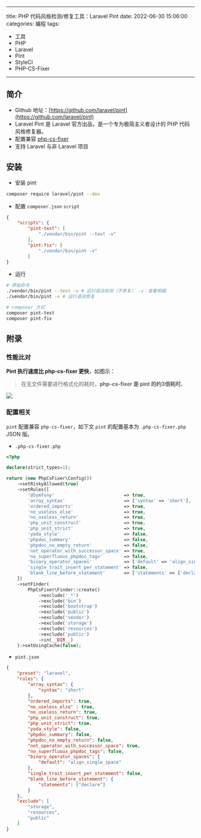----
title: PHP 代码风格检测/修复工具：Laravel Pint
date: 2022-06-30 15:06:00
categories: 编程
tags:
- 工具
- PHP
- Laravel
- Pint
- StyleCI
- PHP-CS-Fixer
----

## 简介

- Github 地址：[https://github.com/laravel/pint](https://github.com/laravel/pint)
- Laravel Pint  是 Laravel 官方出品，是一个专为极简主义者设计的 PHP 代码风格修复器。
- 配置兼容 [php-cs-fixer](https://cs.symfony.com/)
- 支持 Laravel 与非 Laravel 项目

<!-- more -->

## 安装

- 安装 pint

```bash
composer require laravel/pint --dev
```

- 配置 `composer.json` `script`

```json
{
    "scripts": {
        "pint-test": [
            "./vendor/bin/pint --test -v"
        ],
        "pint-fix": [
            "./vendor/bin/pint -v"
        ]
}
```

- 运行

```bash
# 原始命令
./vendor/bin/pint --test -v # 运行语法检测（不修复） -v：查看明细
./vendor/bin/pint -v # 运行语法修复

# composer 方式
composer pint-test
composer pint-fix
```

## 附录
### 性能比对

**Pint 执行速度比 php-cs-fixer 更快**，如图示：

> 在无文件需要进行格式化的耗时，**php-cs-fixer 是 pint 的约3倍耗时**。

![](https://s.flc.io/2022-06-30-15-13-46.png)

### 配置相关

`pint` 配置兼容 `php-cs-fixer`，如下文 `pint` 的配置基本为 `.php-cs-fixer.php` JSON 版。

- `.php-cs-fixer.php`
```php
<?php

declare(strict_types=1);

return (new PhpCsFixer\Config())
    ->setRiskyAllowed(true)
    ->setRules([
        '@Symfony'                          => true,
        'array_syntax'                      => ['syntax' => 'short'],
        'ordered_imports'                   => true,
        'no_useless_else'                   => true,
        'no_useless_return'                 => true,
        'php_unit_construct'                => true,
        'php_unit_strict'                   => true,
        'yoda_style'                        => false,
        'phpdoc_summary'                    => false,
        'phpdoc_no_empty_return'            => false,
        'not_operator_with_successor_space' => true,
        'no_superfluous_phpdoc_tags'        => false,
        'binary_operator_spaces'            => ['default' => 'align_single_space'], // 等号对齐、数字箭头符号对齐
        'single_trait_insert_per_statement' => false,
        'blank_line_before_statement'       => ['statements' => ['declare']],
    ])
    ->setFinder(
        PhpCsFixer\Finder::create()
            ->exclude('_*')
            ->exclude('bin')
            ->exclude('bootstrap')
            ->exclude('public')
            ->exclude('vendor')
            ->exclude('storage')
            ->exclude('resources')
            ->exclude('public')
            ->in(__DIR__)
    )->setUsingCache(false);
```

- `pint.json`

```json
{
    "preset": "laravel",
    "rules": {
        "array_syntax": {
            "syntax": "short"
        },
        "ordered_imports": true,
        "no_useless_else" : true,
        "no_useless_return": true,
        "php_unit_construct": true,
        "php_unit_strict": true,
        "yoda_style": false,
        "phpdoc_summary": false,
        "phpdoc_no_empty_return": false,
        "not_operator_with_successor_space": true,
        "no_superfluous_phpdoc_tags": false,
        "binary_operator_spaces": {
            "default": "align_single_space"
        },
        "single_trait_insert_per_statement": false,
        "blank_line_before_statement": {
            "statements": ["declare"]
        }
    },
    "exclude": [
        "storage",
        "resources",
        "public"
    ]
}
```